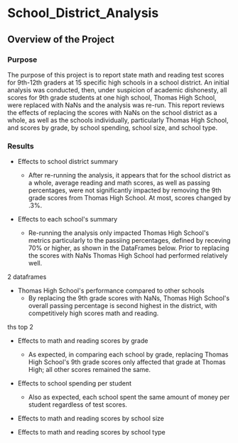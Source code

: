 # School_District_Analysis
## Overview of the Project
### Purpose
The purpose of this project is to report state math and reading test scores for 9th-12th graders at 15 specific high schools in a school district. An initial analysis was conducted, then, under suspicion of academic dishonesty, all scores for 9th grade students at one high school, Thomas High School, were replaced with NaNs and the analysis was re-run. This report reviews the effects of replacing the scores with NaNs on the school district as a whole, as well as the schools individually, particularly Thomas High School, and scores by grade, by school spending, school size, and school type. 

### Results
- Effects to school district summary
  - After re-running the analysis, it appears that for the school district as a whole, average reading and math scores, as well as passing percentages, were not significantly impacted by removing the 9th grade scores from Thomas High School. At most, scores changed by .3%. 

- Effects to each school's summary
  - Re-running the analysis only impacted Thomas High School's metrics particularly to the passiing percentages, defined by receving 70% or higher, as shown in the DataFrames below. Prior to replacing the scores with NaNs Thomas High School had performed relatively well.
 
 2 dataframes
 
 - Thomas High School's performance compared to other schools 
    - By replacing the 9th grade scores with NaNs, Thomas High School's overall passing percentage is second highest in the district, with competitively high scores math and reading.

ths top 2

- Effects to math and reading scores by grade
  - As expected, in comparing each school by grade, replacing Thomas High School's 9th grade scores only affected that grade at Thomas High; all other scores remained the same.  

- Effects to school spending per student
  - Also as expected, each school spent the same amount of money per student regardless of test scores.
 
- Effects to math and reading scores by school size

- Effects to math and reading scores by school type
